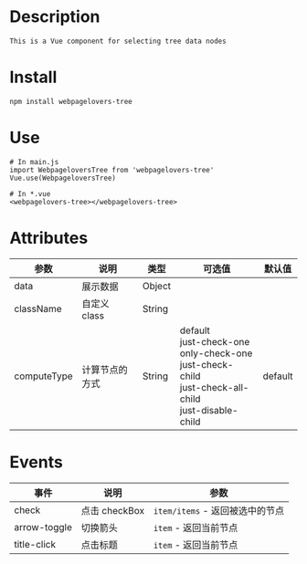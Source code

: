 # Description
```
This is a Vue component for selecting tree data nodes
```
# Install

``` 
npm install webpagelovers-tree
```
# Use

```
# In main.js
import WebpageloversTree from 'webpagelovers-tree'
Vue.use(WebpageloversTree)

# In *.vue
<webpagelovers-tree></webpagelovers-tree>  
```
# Attributes

参数 | 说明 | 类型 | 可选值 |  默认值  
---- | ---- | ---- | ---- | ---- 
data | 展示数据 | Object | |
className | 自定义 class | String | |
computeType | 计算节点的方式 |  String | default<br>just-check-one<br>only-check-one<br>just-check-child<br>just-check-all-child<br>just-disable-child|default

# Events

事件| 说明 | 参数 
----| ---- | ----  
check| 点击 checkBox  |  `item/items` - 返回被选中的节点     
arrow-toggle|  切换箭头 | `item` - 返回当前节点    
title-click | 点击标题    |  `item` - 返回当前节点  
 
